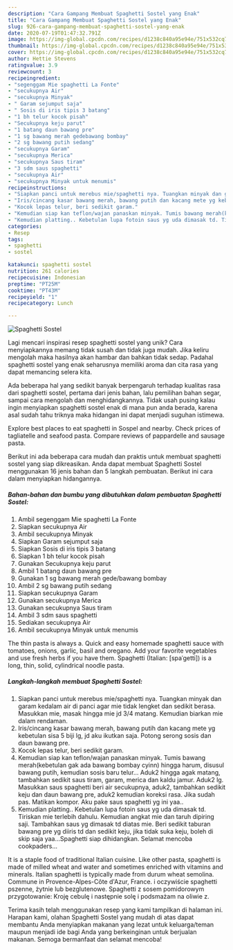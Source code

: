 ```yaml
---
description: "Cara Gampang Membuat Spaghetti Sostel yang Enak"
title: "Cara Gampang Membuat Spaghetti Sostel yang Enak"
slug: 926-cara-gampang-membuat-spaghetti-sostel-yang-enak
date: 2020-07-19T01:47:32.791Z
image: https://img-global.cpcdn.com/recipes/d1238c840a95e94e/751x532cq70/spaghetti-sostel-foto-resep-utama.jpg
thumbnail: https://img-global.cpcdn.com/recipes/d1238c840a95e94e/751x532cq70/spaghetti-sostel-foto-resep-utama.jpg
cover: https://img-global.cpcdn.com/recipes/d1238c840a95e94e/751x532cq70/spaghetti-sostel-foto-resep-utama.jpg
author: Hettie Stevens
ratingvalue: 3.9
reviewcount: 3
recipeingredient:
- "segenggam Mie spaghetti La Fonte"
- "secukupnya Air"
- "secukupnya Minyak"
- " Garam sejumput saja"
- " Sosis di iris tipis 3 batang"
- "1 bh telur kocok pisah"
- "Secukupnya keju parut"
- "1 batang daun bawang pre"
- "1 sg bawang merah gedebawang bombay"
- "2 sg bawang putih sedang"
- "secukupnya Garam"
- "secukupnya Merica"
- "secukupnya Saus tiram"
- "3 sdm saus spaghetti"
- "secukupnya Air"
- "secukupnya Minyak untuk menumis"
recipeinstructions:
- "Siapkan panci untuk merebus mie/spaghetti nya. Tuangkan minyak dan garam kedalam air di panci agar mie tidak lengket dan sedikit berasa. Masukkan mie, masak hingga mie jd 3/4 matang. Kemudian biarkan mie dalam rendaman."
- "Iris/cincang kasar bawang merah, bawang putih dan kacang mete yg kebetulan sisa 5 biji lg, jd aku ikutkan saja. Potong serong sosis dan daun bawang pre."
- "Kocok lepas telur, beri sedikit garam."
- "Kemudian siap kan teflon/wajan panaskan minyak. Tumis bawang merah(kebetulan gak ada bawang bombay cyinn) hingga harum, disusul bawang putih, kemudian sosis baru telur... Aduk2 hingga agak matang, tambahkan sedikit saus tiram, garam, merica dan kaldu jamur. Aduk2 lg. Masukkan saus spaghetti beri air secukupnya, aduk2, tambahkan sedikit keju dan daun bawang pre, aduk2 kemudian koreksi rasa. Jika sudah pas. Matikan kompor. Aku pake saus spaghetti yg ini yaa.."
- "Kemudian platting.. Kebetulan lupa fotoin saus yg uda dimasak td. Tiriskan mie terlebih dahulu. Kemudian angkat mie dan taruh dipiring saji. Tambahkan saus yg dimasak td diatas mie. Beri sedikit taburan bawang pre yg diiris td dan sedikit keju, jika tidak suka keju, boleh di skip saja yaa...Spaghetti siap dihidangkan. Selamat mencoba cookpaders..."
categories:
- Resep
tags:
- spaghetti
- sostel

katakunci: spaghetti sostel 
nutrition: 261 calories
recipecuisine: Indonesian
preptime: "PT25M"
cooktime: "PT43M"
recipeyield: "1"
recipecategory: Lunch

---
```



![Spaghetti Sostel](https://img-global.cpcdn.com/recipes/d1238c840a95e94e/751x532cq70/spaghetti-sostel-foto-resep-utama.jpg)

Lagi mencari inspirasi resep spaghetti sostel yang unik? Cara menyiapkannya memang tidak susah dan tidak juga mudah. Jika keliru mengolah maka hasilnya akan hambar dan bahkan tidak sedap. Padahal spaghetti sostel yang enak seharusnya memiliki aroma dan cita rasa yang dapat memancing selera kita.

Ada beberapa hal yang sedikit banyak berpengaruh terhadap kualitas rasa dari spaghetti sostel, pertama dari jenis bahan, lalu pemilihan bahan segar, sampai cara mengolah dan menghidangkannya. Tidak usah pusing kalau ingin menyiapkan spaghetti sostel enak di mana pun anda berada, karena asal sudah tahu triknya maka hidangan ini dapat menjadi suguhan istimewa.

Explore best places to eat spaghetti in Sospel and nearby. Check prices of tagliatelle and seafood pasta. Compare reviews of pappardelle and sausage pasta.


Berikut ini ada beberapa cara mudah dan praktis untuk membuat spaghetti sostel yang siap dikreasikan. Anda dapat membuat Spaghetti Sostel menggunakan 16 jenis bahan dan 5 langkah pembuatan. Berikut ini cara dalam menyiapkan hidangannya.

<!--inarticleads1-->

##### Bahan-bahan dan bumbu yang dibutuhkan dalam pembuatan Spaghetti Sostel:

1. Ambil segenggam Mie spaghetti La Fonte
1. Siapkan secukupnya Air
1. Ambil secukupnya Minyak
1. Siapkan  Garam sejumput saja
1. Siapkan  Sosis di iris tipis 3 batang
1. Siapkan 1 bh telur kocok pisah
1. Gunakan Secukupnya keju parut
1. Ambil 1 batang daun bawang pre
1. Gunakan 1 sg bawang merah gede/bawang bombay
1. Ambil 2 sg bawang putih sedang
1. Siapkan secukupnya Garam
1. Gunakan secukupnya Merica
1. Gunakan secukupnya Saus tiram
1. Ambil 3 sdm saus spaghetti
1. Sediakan secukupnya Air
1. Ambil secukupnya Minyak untuk menumis


The thin pasta is always a. Quick and easy homemade spaghetti sauce with tomatoes, onions, garlic, basil and oregano. Add your favorite vegetables and use fresh herbs if you have them. Spaghetti (Italian: [spaˈɡetti]) is a long, thin, solid, cylindrical noodle pasta. 

<!--inarticleads2-->

##### Langkah-langkah membuat Spaghetti Sostel:

1. Siapkan panci untuk merebus mie/spaghetti nya. Tuangkan minyak dan garam kedalam air di panci agar mie tidak lengket dan sedikit berasa. Masukkan mie, masak hingga mie jd 3/4 matang. Kemudian biarkan mie dalam rendaman.
1. Iris/cincang kasar bawang merah, bawang putih dan kacang mete yg kebetulan sisa 5 biji lg, jd aku ikutkan saja. Potong serong sosis dan daun bawang pre.
1. Kocok lepas telur, beri sedikit garam.
1. Kemudian siap kan teflon/wajan panaskan minyak. Tumis bawang merah(kebetulan gak ada bawang bombay cyinn) hingga harum, disusul bawang putih, kemudian sosis baru telur... Aduk2 hingga agak matang, tambahkan sedikit saus tiram, garam, merica dan kaldu jamur. Aduk2 lg. Masukkan saus spaghetti beri air secukupnya, aduk2, tambahkan sedikit keju dan daun bawang pre, aduk2 kemudian koreksi rasa. Jika sudah pas. Matikan kompor. Aku pake saus spaghetti yg ini yaa..
1. Kemudian platting.. Kebetulan lupa fotoin saus yg uda dimasak td. Tiriskan mie terlebih dahulu. Kemudian angkat mie dan taruh dipiring saji. Tambahkan saus yg dimasak td diatas mie. Beri sedikit taburan bawang pre yg diiris td dan sedikit keju, jika tidak suka keju, boleh di skip saja yaa...Spaghetti siap dihidangkan. Selamat mencoba cookpaders...


It is a staple food of traditional Italian cuisine. Like other pasta, spaghetti is made of milled wheat and water and sometimes enriched with vitamins and minerals. Italian spaghetti is typically made from durum wheat semolina. Commune in Provence-Alpes-Côte d&#39;Azur, France. i oczywiście spaghetti pszenne, żytnie lub bezglutenowe. Spaghetti z sosem pomidorowym przygotowanie: Kroję cebulę i następnie solę i podsmażam na oliwie z. 

Terima kasih telah menggunakan resep yang kami tampilkan di halaman ini. Harapan kami, olahan Spaghetti Sostel yang mudah di atas dapat membantu Anda menyiapkan makanan yang lezat untuk keluarga/teman maupun menjadi ide bagi Anda yang berkeinginan untuk berjualan makanan. Semoga bermanfaat dan selamat mencoba!
